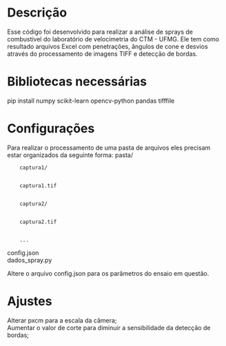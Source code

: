 # Descrição
Esse código foi desenvolvido para realizar a análise de sprays de combustível do laboratório de velocimetria do CTM - UFMG. Ele tem como resultado arquivos Excel com penetrações, ângulos de cone e desvios através do processamento de imagens TIFF e detecção de bordas.

# Bibliotecas necessárias
pip install numpy scikit-learn opencv-python pandas tifffile

# Configurações
Para realizar o processamento de uma pasta de arquivos eles precisam estar organizados da seguinte forma:
pasta/
```
    captura1/  
```
```
```
        captura1.tif 
```
``` 
```
    captura2/  
```
```
```
        captura2.tif 
```
```
``` 
    ...  
```
config.json  
dados_spray.py  

Altere o arquivo config.json para os parâmetros do ensaio em questão.  

# Ajustes

Alterar pxcm para a escala da câmera;  
Aumentar o valor de corte para diminuir a sensibilidade da detecção de bordas;  
